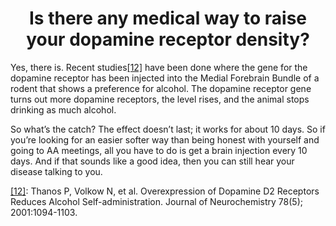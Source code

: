 <h1><center>Is there any medical way to raise your dopamine receptor density?</center></h1>

Yes, there is. Recent studies<a name="ref12" href="#foot12">[12]</a> have been done where the gene for the dopamine receptor has been injected into the Medial Forebrain Bundle of a rodent that shows a preference for alcohol. The dopamine receptor gene turns out more dopamine receptors, the level rises, and the animal stops drinking as much alcohol.

So what’s the catch? The effect doesn’t last; it works for about 10 days. So if you’re looking for an easier softer way than being honest with yourself and going to AA meetings, all you have to do is get a brain injection every 10 days. And if that sounds like a good idea, then you can still hear your disease talking to you.

<a name="foot12" href="#ref12">[12]</a>: Thanos P, Volkow N, et al. Overexpression of Dopamine D2 Receptors Reduces Alcohol Self-administration. Journal of Neurochemistry 78(5); 2001:1094-1103.
